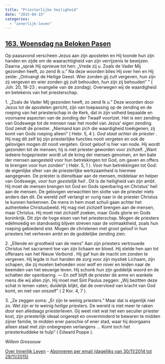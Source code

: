 ```yaml
---
title: "Priesterlijke heiligheid"
date: "2015-04-15"
categories: 
  - "innerlijk-leven"
---
```


## [163\. Woensdag na Beloken Pasen](http://ift.tt/1FS9nWT)

Op paasavond verscheen Jezus aan zijn apostelen en Hij toonde hun zijn handen en zijde om de waarachtigheid van zijn verrijzenis te bewijzen. Daarna „sprak Hij opnieuw tot hen: „Vrede zij u. Zoals de Vader Mij gezonden heeft, zo zend Ik u.” Na deze woorden blies Hij over hen en Hij zeide: „Ontvangt de Heilige Geest. Wier zonden gij zult vergeven, hun zijn zij vergeven en wier zonden gij zult behouden, hun zijn zij behouden” ” ( Joh. 20, 19-23 ; evangelie van de zondag). Overwegen wij de waardigheid en betekenis van het priesterschap.

1\. „Zoals de Vader Mij gezonden heeft, zo zend Ik u.” Deze woorden door Jezus tot de apostelen gericht, zijn van toepassing op de zending en de roeping van het priesterschap in de Kerk, dat in zijn volheid bepaalde en voorname aspecten van de zonding der Twaalf voortzet. Het is een zending van Godswege tot de mensen naar het model van Jezus' eigen zending. God zendt de priester. „Niemand kan zich die waardigheid toeëigenen; zij komt van Gods roeping alleen” ( Hebr. 5, 4 ). _God staat achter de priester_ . Hij mag dit zelf bij zijn priesterlijke functies nooit vergeten en ook de gelovigen mogen dit nooit vergeten. Groot geloof is hier van node. Hij wordt gezonden tot de mensen; hij is niet priester geworden voor zichzelf. „Want iedeere hogepriester wordt uit de kring der mensen genomen, en ten bate der mensen aangesteld voor hun betrekkingen tot God, om gaven en offers te brengen voor hun zonden” ( Hebr. 5, 1 ). Voor hun betrekkingen tot God: de eigenlijke sfeer van de priesterlijke werkzaamheid is hiermee aangegeven. De priester is dienstbaar aan de mensen, middelaar en helper van Godswege, _voor hun geestelijk heil_ . Dit is de heiligheid van zijn ambt. Hij moet de mensen brengen tot God en Gods openbaring en Christus' heil aan de mensen. De gelovigen verwachten ten slotte van de priester niets anders dan dit. De wereld zelf verlangt er vurig naar in de priester Christus te kunnen herkennen. De mens in hem moet schuil gaan achter het authentieke Christusbeeld. Hij mag niet zichzelf brengen aan de mensen, maar Christus. Hij moet niet zichzelf zoeken, maar Gods glorie en Gods koninkrijk. Dit zijn de hoge eisen van het priesterschap. Mogen de priesters edelmoedig en standvastig blijven streven naar de volmaaktheid, zoals hun roeping gebiedend eist. Mogen de christenen met groot geloof in hun priesters het verheven ambt en de goddelijke zending zien.

2\. „Ellende en grootheid van de mens” Aan zijn priesters vertrouwde Christus het sacrament toe van zijn lichaam en bloed. Hij stelde hen aan tot offeraars van het Nieuw Verbond . Hij gaf hun de macht om zonden te vergeven. Hij legde in hun handen de zorg voor zijn mystiek Lichaam, zijn schapen, die zij moeten behoeden voor wolf en rover en leiden naar de beemden van het eeuwige leven. Hij schonk hun zijn goddelijk woord en de schatten der openbaring. — En zelf blijft de priester de arme en wankele mens die wij allen zijn. Hij moet met Sint Paulus zeggen: „Wij bezitten deze schat in lemen vaten; duidelijk blijkt, dat de overvloed van kracht van God komt, en niet van onszelf” ( 2 Kor. 4, 7 ).

3\. „Ze zeggen soms: „Er zijn te weinig priesters.” Maar dat is eigenlijk niet zo. Wel zijn er te weinig _heilige_ priesters. De wereld is niet meer te raken door een alledaags priesterleven. Gij weet niet wat het een seculier priester kost, zijn priesterlijk ideaal ongerept en onverminderd te bewaren te midden zijner familie, te midden ener parochie of ener stad, waar hij doorgaans alleen staat met zijn onbegrepen verlangens … Komt toch het priesterkuddeke te hulp” ( Edward Poppe ).

_Willem Grossouw_

[Over Innerlijk Leven](http://ift.tt/1y6X5mY) - [Abonneren per email (dagelijks van 30/11/2014 tot 29/11/2015)](http://eepurl.com/9P3DT)
